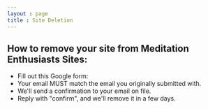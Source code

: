```yaml
---
layout : page
title : Site Deletion
---
```


## How to remove your site from Meditation Enthusiasts Sites:

 * Fill out this Google form:
 * Your email MUST match the email you originally submitted with.
 * We'll send a confirmation to your email on file.
 * Reply with "confirm", and we'll remove it in a few days.


